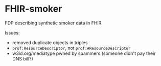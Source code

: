 # FHIR-smoker
FDP describing synthetic smoker data in FHIR

Issues:
* removed duplicate objects in triples
* `prof:ResourceDescriptor`, not `prof:#ResourceDescriptor`
* w3id.org/mediatype pwned by spammers (someone didn't pay their DNS bill?)

